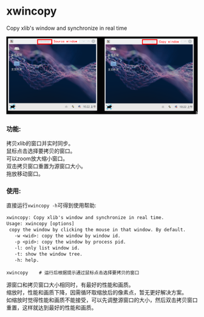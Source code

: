 # xwincopy
Copy xlib's window and synchronize in real time

![image](doc/xwincopy.png)

### 功能:
拷贝xlib的窗口并实时同步。  
鼠标点击选择要拷贝的窗口。  
可以zoom放大缩小窗口。  
双击拷贝窗口重置为源窗口大小。  
拖放移动窗口。  

### 使用:
直接运行`xwincopy -h`可得到使用帮助:

	xwincopy: Copy xlib's window and synchronize in real time.
	Usage: xwincopy [options]
	 copy the window by clicking the mouse in that window. By default.
	   -w <wid>: copy the window by window id.
	   -p <pid>: copy the window by process pid.
	   -l: only list window id.
	   -t: show the window tree.
	   -h: help.
		
	xwincopy 	# 运行后根据提示通过鼠标点击选择要拷贝的窗口

源窗口和拷贝窗口大小相同时，有最好的性能和画质。  
缩放时，性能和画质下降，因需循环取缩放后的像素点，暂无更好解决方案。  
如缩放时觉得性能和画质不能接受，可以先调整源窗口的大小，然后双击拷贝窗口重置，这样就达到最好的性能和画质。

